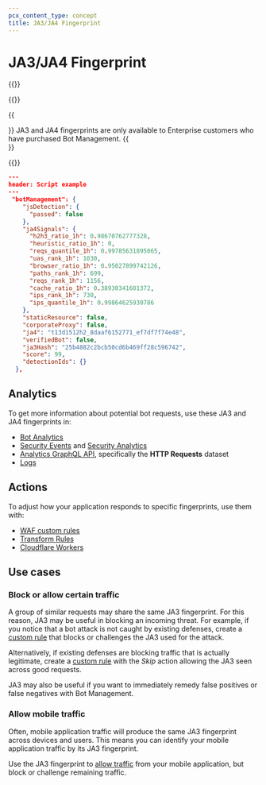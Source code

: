 ```yaml
---
pcx_content_type: concept
title: JA3/JA4 Fingerprint
---
```


# JA3/JA4 Fingerprint

{{<render file="_ja3-fingerprint.md">}} <br />

{{<render file="_ja4-fingerprint.md">}}

{{<Aside type="note">}}
JA3 and JA4 fingerprints are only available to Enterprise customers who have purchased Bot Management.
{{</Aside>}}

{{<render file="_signals-intelligence-and-ja4.md">}}

```json
---
header: Script example
---
 "botManagement": {
    "jsDetection": {
      "passed": false
    },
    "ja4Signals": {
      "h2h3_ratio_1h": 0.98670762777328,
      "heuristic_ratio_1h": 0,
      "reqs_quantile_1h": 0.99785631895065,
      "uas_rank_1h": 1030,
      "browser_ratio_1h": 0.95027899742126,
      "paths_rank_1h": 699,
      "reqs_rank_1h": 1156,
      "cache_ratio_1h": 0.38930341601372,
      "ips_rank_1h": 730,
      "ips_quantile_1h": 0.99864625930786
    },
    "staticResource": false,
    "corporateProxy": false,
    "ja4": "t13d1512h2_8daaf6152771_ef7df7f74e48",
    "verifiedBot": false,
    "ja3Hash": "25b4882c2bcb50cd6b469ff28c596742",
    "score": 99,
    "detectionIds": {}
  },
```

## Analytics

To get more information about potential bot requests, use these JA3 and JA4 fingerprints in:

- [Bot Analytics](/bots/bot-analytics/bm-subscription/)
- [Security Events](/waf/analytics/security-events/) and [Security Analytics](/waf/analytics/security-analytics/)
- [Analytics GraphQL API](/analytics/graphql-api/), specifically the **HTTP Requests** dataset
- [Logs](/logs/reference/log-fields/zone/http_requests/)

## Actions

To adjust how your application responds to specific fingerprints, use them with:

- [WAF custom rules](/waf/custom-rules/)
- [Transform Rules](/rules/transform/)
- [Cloudflare Workers](/workers/runtime-apis/request/#incomingrequestcfproperties)

## Use cases

### Block or allow certain traffic

A group of similar requests may share the same JA3 fingerprint. For this reason, JA3 may be useful in blocking an incoming threat. For example, if you notice that a bot attack is not caught by existing defenses, create a [custom rule](/waf/custom-rules/) that blocks or challenges the JA3 used for the attack.

Alternatively, if existing defenses are blocking traffic that is actually legitimate, create a [custom rule](/waf/custom-rules/) with the _Skip_ action allowing the JA3 seen across good requests.

JA3 may also be useful if you want to immediately remedy false positives or false negatives with Bot Management.

### Allow mobile traffic

Often, mobile application traffic will produce the same JA3 fingerprint across devices and users. This means you can identify your mobile application traffic by its JA3 fingerprint.

Use the JA3 fingerprint to [allow traffic](/waf/custom-rules/use-cases/challenge-bad-bots/#adjust-for-mobile-traffic) from your mobile application, but block or challenge remaining traffic.